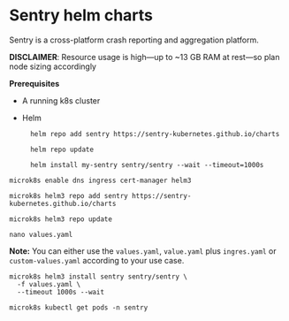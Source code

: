 # Sentry helm charts
Sentry is a cross-platform crash reporting and aggregation platform.

**DISCLAIMER**: 
Resource usage is high—up to ~13 GB RAM at rest—so plan node sizing accordingly 


**Prerequisites**
- A running k8s cluster
- Helm

        helm repo add sentry https://sentry-kubernetes.github.io/charts

        helm repo update

        helm install my-sentry sentry/sentry --wait --timeout=1000s


`microk8s enable dns ingress cert-manager helm3`

`microk8s helm3 repo add sentry https://sentry-kubernetes.github.io/charts`

`microk8s helm3 repo update`

`nano values.yaml`

**Note:**
You can either use the `values.yaml`, `value.yaml` plus `ingres.yaml` or `custom-values.yaml` according to your use case.

```
microk8s helm3 install sentry sentry/sentry \
  -f values.yaml \
  --timeout 1000s --wait
```

`microk8s kubectl get pods -n sentry`